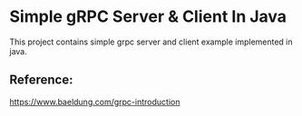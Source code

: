 # Simple gRPC Server & Client In Java
This project contains simple grpc server and client example implemented in java.

## Reference:
https://www.baeldung.com/grpc-introduction
